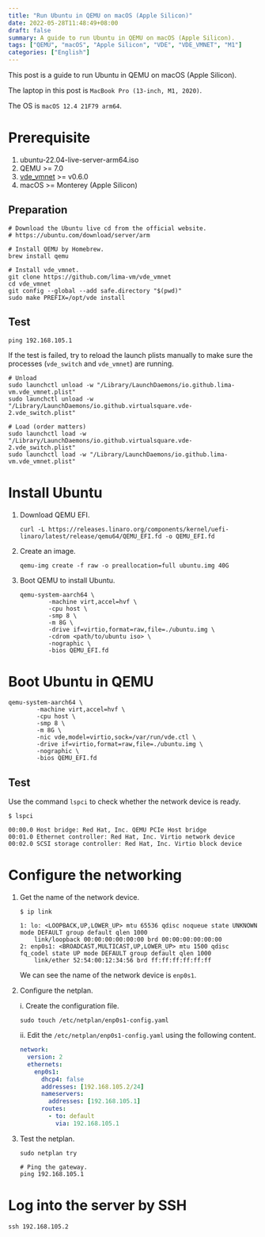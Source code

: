 ```yaml
---
title: "Run Ubuntu in QEMU on macOS (Apple Silicon)"
date: 2022-05-28T11:48:49+08:00
draft: false
summary: A guide to run Ubuntu in QEMU on macOS (Apple Silicon).
tags: ["QEMU", "macOS", "Apple Silicon", "VDE", "VDE_VMNET", "M1"]
categories: ["English"]
---
```


This post is a guide to run Ubuntu in QEMU on macOS (Apple Silicon).

The laptop in this post is `MacBook Pro (13-inch, M1, 2020)`.

The OS is `macOS 12.4 21F79 arm64`.

# Prerequisite

1. ubuntu-22.04-live-server-arm64.iso
2. QEMU >= 7.0
3. [vde_vmnet](https://github.com/lima-vm/vde_vmnet) >= v0.6.0
4. macOS >= Monterey (Apple Silicon)

## Preparation

```shell
# Download the Ubuntu live cd from the official website.
# https://ubuntu.com/download/server/arm

# Install QEMU by Homebrew.
brew install qemu

# Install vde_vmnet.
git clone https://github.com/lima-vm/vde_vmnet
cd vde_vmnet
git config --global --add safe.directory "$(pwd)"
sudo make PREFIX=/opt/vde install
```

## Test

```shell
ping 192.168.105.1
```

If the test is failed, try to reload the launch plists manually to make sure the processes (`vde_switch` and `vde_vmnet`) are running.

```shell
# Unload
sudo launchctl unload -w "/Library/LaunchDaemons/io.github.lima-vm.vde_vmnet.plist"
sudo launchctl unload -w "/Library/LaunchDaemons/io.github.virtualsquare.vde-2.vde_switch.plist"

# Load (order matters)
sudo launchctl load -w "/Library/LaunchDaemons/io.github.virtualsquare.vde-2.vde_switch.plist"
sudo launchctl load -w "/Library/LaunchDaemons/io.github.lima-vm.vde_vmnet.plist"
```

# Install Ubuntu

1. Download QEMU EFI.

    ```shell
    curl -L https://releases.linaro.org/components/kernel/uefi-linaro/latest/release/qemu64/QEMU_EFI.fd -o QEMU_EFI.fd

    ```

2. Create an image.

    ```shell
    qemu-img create -f raw -o preallocation=full ubuntu.img 40G
    ```

3. Boot QEMU to install Ubuntu.

    ```shell
    qemu-system-aarch64 \
            -machine virt,accel=hvf \
            -cpu host \
            -smp 8 \
            -m 8G \
            -drive if=virtio,format=raw,file=./ubuntu.img \
            -cdrom <path/to/ubuntu iso> \
            -nographic \
            -bios QEMU_EFI.fd
    ```

# Boot Ubuntu in QEMU

```shell
qemu-system-aarch64 \
        -machine virt,accel=hvf \
        -cpu host \
        -smp 8 \
        -m 8G \
        -nic vde,model=virtio,sock=/var/run/vde.ctl \
        -drive if=virtio,format=raw,file=./ubuntu.img \
        -nographic \
        -bios QEMU_EFI.fd
```

## Test

Use the command `lspci` to check whether the network device is ready.

```shell
$ lspci

00:00.0 Host bridge: Red Hat, Inc. QEMU PCIe Host bridge
00:01.0 Ethernet controller: Red Hat, Inc. Virtio network device
00:02.0 SCSI storage controller: Red Hat, Inc. Virtio block device
```

# Configure the networking

1. Get the name of the network device.

    ```shell
    $ ip link

    1: lo: <LOOPBACK,UP,LOWER_UP> mtu 65536 qdisc noqueue state UNKNOWN mode DEFAULT group default qlen 1000
        link/loopback 00:00:00:00:00:00 brd 00:00:00:00:00:00
    2: enp0s1: <BROADCAST,MULTICAST,UP,LOWER_UP> mtu 1500 qdisc fq_codel state UP mode DEFAULT group default qlen 1000
        link/ether 52:54:00:12:34:56 brd ff:ff:ff:ff:ff:ff
    ```

    We can see the name of the network device is `enp0s1`.

2. Configure the netplan.

    i. Create the configuration file.
    ```shell
    sudo touch /etc/netplan/enp0s1-config.yaml
    ```

    ii. Edit the `/etc/netplan/enp0s1-config.yaml` using the following content.
    ```yaml
    network:
      version: 2
      ethernets:
        enp0s1:
          dhcp4: false
          addresses: [192.168.105.2/24]
          nameservers:
            addresses: [192.168.105.1]
          routes:
            - to: default
              via: 192.168.105.1
    ```

3. Test the netplan.

    ```shell
    sudo netplan try

    # Ping the gateway.
    ping 192.168.105.1
    ```

# Log into the server by SSH

```shell
ssh 192.168.105.2
```
